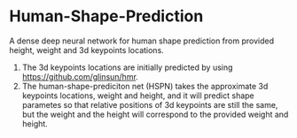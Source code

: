 # Human-Shape-Prediction
A dense deep neural network for human shape prediction from provided height, weight and 3d keypoints locations.

1) The 3d keypoints locations are initially predicted by using https://github.com/glinsun/hmr.
2) The human-shape-prediciton net (HSPN) takes the approximate 3d keypoints locations, weight and height, and it will predict shape parametes so that relative positions of 3d keypoints are still the same, but the weight and the height will correspond to the provided weight and height.



